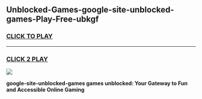 
## Unblocked-Games-google-site-unblocked-games-Play-Free-ubkgf
<h3>
<a href="https://premium76.site?title=google-site-unblocked-games&ref=23A">CLICK TO PLAY</a></h3>
<hr>

<h3>
<a href="https://premium76.site?title=google-site-unblocked-games&ref=23A">CLICK 2 PLAY</a>
  
</h3>

<a href="https://premium76.site?title=google-site-unblocked-games&ref=23A"><img src="https://clearcache.store/games.png"></a>


**google-site-unblocked-games games unblocked: Your Gateway to Fun and Accessible Online Gaming**
